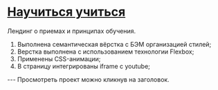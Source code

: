 # [Научиться учиться](https://evgeniypanin.github.io/training_landing/)

Лендинг о приемах и принципах обучения.
<ol>
  <li>Выполнена семантическая вёрстка с БЭМ организацией стилей;</li>  
  <li>Верстка выполнена с использованием технологии Flexbox;</li>
  <li>Применены CSS-анимации;</li>
  <li>В страницу интегрированы iframe с youtube;</li>
</ol> 
---
Просмотреть проект можно кликнув на заголовок.
